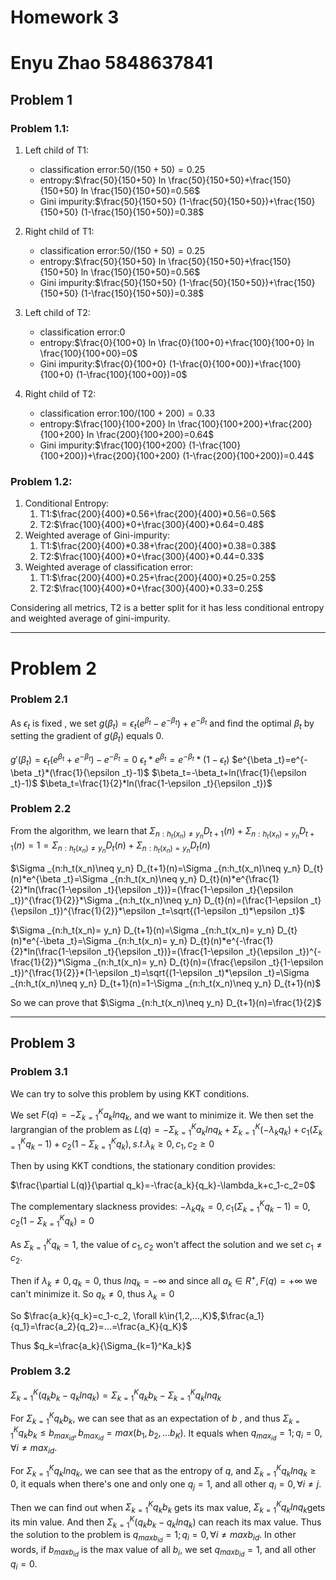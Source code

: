 # Homework 3
# Enyu Zhao 5848637841

## Problem 1
### Problem 1.1:
1. Left child of T1:
   -  classification error:$50/(150+50)=0.25$
   -  entropy:$\frac{50}{150+50} ln \frac{50}{150+50}+\frac{150}{150+50} ln \frac{150}{150+50}=0.56$
   -  Gini impurity:$\frac{50}{150+50} (1-\frac{50}{150+50})+\frac{150}{150+50} (1-\frac{150}{150+50})=0.38$
2. Right child of T1:
   -  classification error:$50/(150+50)=0.25$
   -  entropy:$\frac{50}{150+50} ln \frac{50}{150+50}+\frac{150}{150+50} ln \frac{150}{150+50}=0.56$
   -  Gini impurity:$\frac{50}{150+50} (1-\frac{50}{150+50})+\frac{150}{150+50} (1-\frac{150}{150+50})=0.38$
3. Left child of T2:
   -  classification error:$0$
   -  entropy:$\frac{0}{100+0} ln \frac{0}{100+0}+\frac{100}{100+0} ln \frac{100}{100+00}=0$
   -  Gini impurity:$\frac{0}{100+0} (1-\frac{0}{100+00})+\frac{100}{100+0} (1-\frac{100}{100+00})=0$

4. Right child of T2:
   -  classification error:$100/(100+200)=0.33$
   -  entropy:$\frac{100}{100+200} ln \frac{100}{100+200}+\frac{200}{100+200} ln \frac{200}{100+200}=0.64$
   -  Gini impurity:$\frac{100}{100+200} (1-\frac{100}{100+200})+\frac{200}{100+200} (1-\frac{200}{100+200})=0.44$


### Problem 1.2:
1. Conditional Entropy:
   1. T1:$\frac{200}{400}*0.56+\frac{200}{400}*0.56=0.56$
   2. T2:$\frac{100}{400}*0+\frac{300}{400}*0.64=0.48$
2. Weighted average of Gini-impurity:
   1. T1:$\frac{200}{400}*0.38+\frac{200}{400}*0.38=0.38$
   2. T2:$\frac{100}{400}*0+\frac{300}{400}*0.44=0.33$
3. Weighted average of classification error:
   1. T1:$\frac{200}{400}*0.25+\frac{200}{400}*0.25=0.25$
   2. T2:$\frac{100}{400}*0+\frac{300}{400}*0.33=0.25$

Considering all metrics, T2 is a better split for it has less conditional entropy and weighted average of gini-impurity. 


-----------------------------------------------
# Problem 2
### Problem 2.1
As $\epsilon _t$ is fixed , we set $g(\beta _t)=\epsilon _t(e^{\beta _t}-e^{-\beta _t})+e^{-\beta _t}$ and find the optimal $\beta _t$ by setting the gradient of $g(\beta _t)$ equals 0.


$g'(\beta _t)=\epsilon _t(e^{\beta _t}+e^{-\beta _t})-e^{-\beta _t}=0$
$\epsilon _t*e^{\beta _t}=e^{-\beta _t}*(1-\epsilon _t)$
$e^{\beta _t}=e^{-\beta _t}*(\frac{1}{\epsilon _t}-1)$
$\beta_t=-\beta_t+ln(\frac{1}{\epsilon _t}-1)$
$\beta_t=\frac{1}{2}*ln(\frac{1-\epsilon _t}{\epsilon _t})$


### Problem 2.2
From the algorithm, we learn that $\Sigma _{n:h_t(x_n)\neq y_n} D_{t+1}(n)+\Sigma _{n:h_t(x_n)= y_n} D_{t+1}(n)=1=\Sigma _{n:h_t(x_n)\neq y_n} D_{t}(n)+\Sigma _{n:h_t(x_n)= y_n} D_{t}(n)$

$\Sigma _{n:h_t(x_n)\neq y_n} D_{t+1}(n)=\Sigma _{n:h_t(x_n)\neq y_n} D_{t}(n)*e^{\beta _t}=\Sigma _{n:h_t(x_n)\neq y_n} D_{t}(n)*e^{\frac{1}{2}*ln(\frac{1-\epsilon _t}{\epsilon _t})}=(\frac{1-\epsilon _t}{\epsilon _t})^{\frac{1}{2}}*\Sigma _{n:h_t(x_n)\neq y_n} D_{t}(n)=(\frac{1-\epsilon _t}{\epsilon _t})^{\frac{1}{2}}*\epsilon _t=\sqrt{(1-\epsilon _t)*\epsilon _t}$


$\Sigma _{n:h_t(x_n)= y_n} D_{t+1}(n)=\Sigma _{n:h_t(x_n)= y_n} D_{t}(n)*e^{-\beta _t}=\Sigma _{n:h_t(x_n)= y_n} D_{t}(n)*e^{-\frac{1}{2}*ln(\frac{1-\epsilon _t}{\epsilon _t})}=(\frac{1-\epsilon _t}{\epsilon _t})^{-\frac{1}{2}}*\Sigma _{n:h_t(x_n)= y_n} D_{t}(n)=(\frac{\epsilon _t}{1-\epsilon _t})^{\frac{1}{2}}*(1-\epsilon _t)=\sqrt{(1-\epsilon _t)*\epsilon _t}=\Sigma _{n:h_t(x_n)\neq y_n} D_{t+1}(n)=1-\Sigma _{n:h_t(x_n)\neq y_n} D_{t+1}(n)$

So we can prove that $\Sigma _{n:h_t(x_n)\neq y_n} D_{t+1}(n)=\frac{1}{2}$

-------------------------------

## Problem 3
### Problem 3.1
We can try to solve this problem by using KKT conditions.

We set $F(q)=-\Sigma _{k=1}^K a_klnq_k$, and we want to minimize it. We then set the largrangian of the problem as $L(q)=-\Sigma _{k=1}^Ka_klnq_k+\Sigma _{k=1}^K(-\lambda _kq_k)+c_1(\Sigma _{k=1}^K q_k-1)+c_2(1-\Sigma _{k=1}^K q_k), s.t. \lambda_k \geq 0, c_1,c_2\geq 0$

Then by using KKT condtions, the stationary condition provides:

$\frac{\partial L(q)}{\partial q_k}=-\frac{a_k}{q_k}-\lambda_k+c_1-c_2=0$

The complementary slackness provides:
$-\lambda_kq_k=0,c_1(\Sigma _{k=1}^K q_k-1)=0,c_2(1-\Sigma _{k=1}^K q_k)=0$

As $\Sigma _{k=1}^K q_k=1$, the value of $c_1,c_2$ won't affect the solution and we set $c_1\neq c_2$.

Then if $\lambda_k\neq0,q_k=0$, thus $ln q_k=-\infty$ and since all $a_k\in R^+, F(q)=+\infty$ we can't minimize it. So $q_k\neq 0$, thus $\lambda_k=0$

So $\frac{a_k}{q_k}=c_1-c_2, \forall k\in{1,2,...,K}$,$\frac{a_1}{q_1}=\frac{a_2}{q_2}=...=\frac{a_K}{q_K}$

Thus $q_k=\frac{a_k}{\Sigma_{k=1}^Ka_k}$



### Problem 3.2
$\Sigma _{k=1}^K(q_kb_k-q_klnq_k)=\Sigma _{k=1}^Kq_kb_k-\Sigma _{k=1}^Kq_klnq_k$

For $\Sigma _{k=1}^Kq_kb_k$, we can see that as an expectation of $b$ , and thus $\Sigma _{k=1}^Kq_kb_k\leq b_{max_{id}}, b_{max_{id}}=max(b_1,b_2,...b_K)$. It equals when $q_{max_{id}}=1;q_i=0, \forall i\neq max_{id}$.

For $\Sigma _{k=1}^Kq_klnq_k$, we can see that as the entropy of $q$, and $\Sigma _{k=1}^Kq_klnq_k\geq 0$, it equals when there's one and only one $q_j=1$, and all other $q_i=0,\forall i\neq j$.

Then we can find out when $\Sigma _{k=1}^Kq_kb_k$ gets its max value, $\Sigma _{k=1}^Kq_klnq_k$gets its min value. And then $\Sigma _{k=1}^K(q_kb_k-q_klnq_k)$ can reach its max value. Thus the solution to the problem is $q_{maxb_{id}}=1;q_i=0, \forall i\neq maxb_{id}$. In other words, if $b_{maxb_{id}}$ is the max value of all $b_i$, we set $q_{maxb_{id}}=1$, and all other $q_i=0$.
